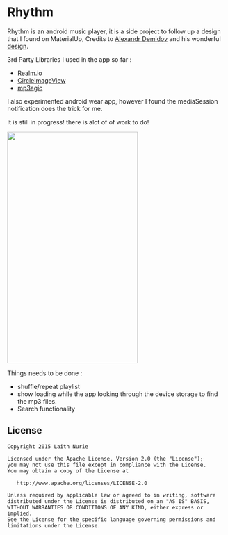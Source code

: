# Rhythm

Rhythm is an android music player, it is a side project to follow up a design that I found  on MaterialUp, Credits to [Alexandr Demidov](https://dribbble.com/yyann) and his wonderful [design](http://www.materialup.com/posts/music-app-research).

3rd Party Libraries I used in the app so far :
*   [Realm.io](https://realm.io/)
*   [CircleImageView](https://github.com/hdodenhof/CircleImageView)
*   [mp3agic](https://github.com/mpatric/mp3agic)


I also experimented android wear app, however I found the mediaSession notification does the trick for me.

It is still in progress! there is alot of of work to do!

<img src="https://github.com/laithnurie/rhythm/raw/master/demo.gif" width="300" height="533" />

Things needs to be done :
* shuffle/repeat playlist
* show loading while the app looking through the device storage to find the mp3 files.
* Search functionality


License
-------

    Copyright 2015 Laith Nurie

    Licensed under the Apache License, Version 2.0 (the "License");
    you may not use this file except in compliance with the License.
    You may obtain a copy of the License at

       http://www.apache.org/licenses/LICENSE-2.0

    Unless required by applicable law or agreed to in writing, software
    distributed under the License is distributed on an "AS IS" BASIS,
    WITHOUT WARRANTIES OR CONDITIONS OF ANY KIND, either express or implied.
    See the License for the specific language governing permissions and
    limitations under the License.
